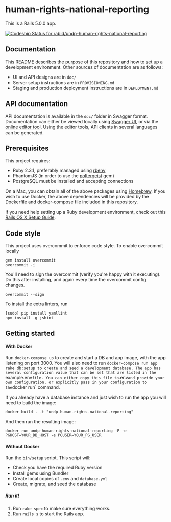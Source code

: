 # human-rights-national-reporting

This is a Rails 5.0.0 app.

[ ![Codeship Status for rabid/undp-human-rights-national-reporting](https://codeship.com/projects/0278cdb0-2525-0134-bb7e-0e3391f87f23/status?branch=master)](https://codeship.com/projects/161691)

## Documentation

This README describes the purpose of this repository and how to set up a development environment. Other sources of documentation are as follows:

* UI and API designs are in `doc/`
* Server setup instructions are in `PROVISIONING.md`
* Staging and production deployment instructions are in `DEPLOYMENT.md`

## API documentation

API documentation is available in the `doc/` folder in Swagger format. Documentation can either be viewed locally using [Swagger UI](https://github.com/swagger-api/swagger-ui), or via the [online editor tool](editor.swagger.io). Using the editor tools, API
clients in several languages can be generated.

## Prerequisites

This project requires:

* Ruby 2.3.1, preferably managed using [rbenv][]
* PhantomJS (in order to use the [poltergeist][] gem)
* PostgreSQL must be installed and accepting connections

On a Mac, you can obtain all of the above packages using [Homebrew][]. If you wish to use Docker, the above dependencies will be provided by the Dockerfile and docker-compose file included in this repository.

If you need help setting up a Ruby development environment, check out this [Rails OS X Setup Guide](https://mattbrictson.com/rails-osx-setup-guide).

## Code style

This project uses overcommit to enforce code style. To enable overcommit locally

```
gem install overcommit
overcommit -i
```

You'll need to sign the overcommit (verify you're happy with it executing).
Do this after installing, and again every time the overcommit config changes.

```
overcommit --sign
```

To install the extra linters, run
```
[sudo] pip install yamllint
npm install -g jshint
```

## Getting started


#### With Docker

Run `docker-compose up` to create and start a DB and app image, with the app listening on port 3000. You will also need to run `docker-compose run app rake db:setup to create and seed a development database. The app has several configuration value that can be set that are listed in the `example.env` file. You can either copy this file to `.env` and provide your own configuration, or explicitly pass in your configuration to the `docker run` command.

If you already have a database instance and just wish to run the app you will need to build the image:

`docker build . -t "undp-human-rights-national-reporting"`

And then run the resulting image:

`docker run undp-human-rights-national-reporting -P -e PGHOST=YOUR_DB_HOST -e PGUSER=YOUR_PG_USER`

#### Without Docker

Run the `bin/setup` script. This script will:

* Check you have the required Ruby version
* Install gems using Bundler
* Create local copies of `.env` and `database.yml`
* Create, migrate, and seed the database

##### Run it!

1. Run `rake spec` to make sure everything works.
2. Run `rails s` to start the Rails app.

[rbenv]:https://github.com/sstephenson/rbenv
[poltergeist]:https://github.com/teampoltergeist/poltergeist
[Homebrew]:http://brew.sh
